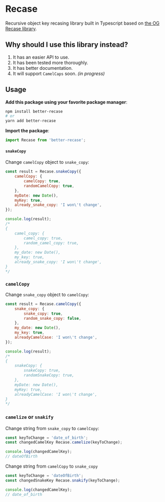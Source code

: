 # Recase

Recursive object key recasing library built in Typescript based on
[the OG Recase library](https://github.com/solderjs/recase-js).

## Why should I use this library instead?
1. It has an easier API to use.
2. It has been tested more thoroughly.
3. It has better documentation.
4. It will support `CamelCaps` soon. _(in progress)_

## Usage

**Add this package using your favorite package manager**:

```bash
npm install better-recase
# or
yarn add better-recase
```

**Import the package**:

```javascript
import Recase from 'better-recase';
```

#### `snakeCopy`
Change `camelCopy` object to `snake_copy`:

```javascript
const result = Recase.snakeCopy({
    camelCopy: {
        camelCopy: true,
        randomCamelCopy: true,
    },
    myDate: new Date(),
    myKey: true,
    already_snake_copy: 'I won\'t change',
});

console.log(result);
/*
{
    camel_copy: {
        camel_copy: true,
        random_camel_copy: true,
    },
    my_date: new Date(),
    my_key: true,
    already_snake_copy: 'I won\'t change',
}
*/
```

### `camelCopy`
Change `snake_copy` object to `camelCopy`:

```javascript
const result = Recase.camelCopy({
    snake_copy: {
        snake_copy: true,
        random_snake_copy: false,
    },
    my_date: new Date(),
    my_key: true,
    alreadyCamelCase: 'I won\'t change',
});

console.log(result);
/*
{
    snakeCopy: {
        snakeCopy: true,
        randomSnakeCopy: true,
    },
    myDate: new Date(),
    myKey: true,
    alreadyCamelCase: 'I won\'t change',
}
*/
```

### `camelize` or `snakify`
Change string from `snake_copy` to `camelCopy`:

```javascript
const keyToChange = 'date_of_birth';
const changedCamelKey Recase.camelize(keyToChange);

console.log(changedCamelKey);
// dateOfBirth
```

Change string from `camelCopy` to `snake_copy`

```javascript
const keyToChange = 'dateOfBirth';
const changedSnakeKey Recase.snakify(keyToChange);

console.log(changedCamelKey);
// date_of_birth
```